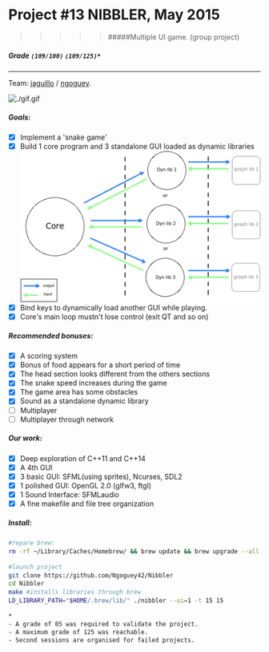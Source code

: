 # Project #13 NIBBLER, May 2015
>>>>> #####Multiple UI game. (group project)

##### Grade ``(109/100)`` ``(109/125)*``
--------  -----------------------

Team: [jaguillo](https://github.com/Julow) / [ngoguey](https://github.com/Ngoguey42).
<BR>

![./gif.gif](./gif.gif)

##### Goals:
- [X] Implement a 'snake game'
- [X] Build 1 core program and 3 standalone GUI loaded as dynamic libraries
![diagram](./diagram.png)
- [X] Bind keys to dynamically load another GUI while playing.
- [X] Core's main loop mustn't lose control (exit QT and so on)

##### Recommended bonuses:
- [X] A scoring system
- [X] Bonus of food appears for a short period of time
- [X] The head section looks different from the others sections
- [X] The snake speed increases during the game
- [X] The game area has some obstacles
- [X] Sound as a standalone dynamic library
- [ ] Multiplayer
- [ ] Multiplayer through network

##### Our work:
- [X] Deep exploration of C++11 and C++14
- [X] A 4th GUI
- [X] 3 basic GUI: SFML(using sprites), Ncurses, SDL2
- [X] 1 polished GUI: OpenGL 2.0 (glfw3, ftgl)
- [X] 1 Sound Interface: SFMLaudio
- [X] A fine makefile and file tree organization

##### Install:
```sh
#repare brew:
rm -rf ~/Library/Caches/Homebrew/ && brew update && brew upgrade --all && mkdir ~/Library/Caches/Homebrew/
```

```sh
#launch project
git clone https://github.com/Ngoguey42/Nibbler
cd Nibbler
make #installs libraries through brew
LD_LIBRARY_PATH="$HOME/.brew/lib/" ./nibbler --ui=1 -t 15 15
```

```
*
- A grade of 85 was required to validate the project.
- A maximum grade of 125 was reachable.
- Second sessions are organised for failed projects.
```
